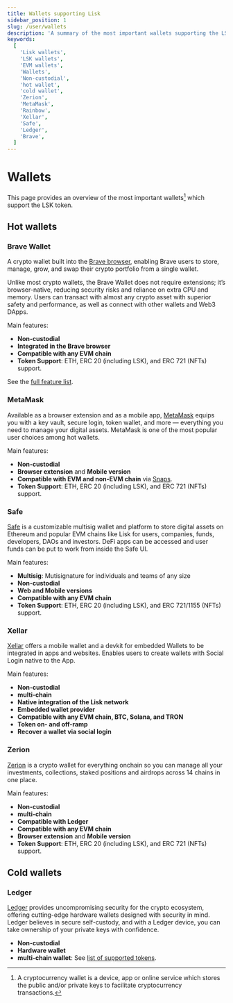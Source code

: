 ```yaml
---
title: Wallets supporting Lisk
sidebar_position: 1
slug: /user/wallets
description: 'A summary of the most important wallets supporting the LSK token.'
keywords:
  [
    'Lisk wallets',
    'LSK wallets',
    'EVM wallets',
    'Wallets',
    'Non-custodial',
    'hot wallet',
    'cold wallet',
    'Zerion',
    'MetaMask',
    'Rainbow',
    'Xellar',
    'Safe',
    'Ledger',
    'Brave',
  ]
---
```


# Wallets
This page provides an overview of the most important wallets[^1] which support the LSK token.

[^1]: A cryptocurrency wallet is a device, app or online service which stores the public and/or private keys to facilitate cryptocurrency transactions. 

## Hot wallets

### Brave Wallet
A crypto wallet built into the [Brave browser](https://brave.com/), enabling Brave users to store, manage, grow, and swap their crypto portfolio from a single wallet.

Unlike most crypto wallets, the Brave Wallet does not require extensions; it’s browser-native, reducing security risks and reliance on extra CPU and memory. Users can transact with almost any crypto asset with superior safety and performance, as well as connect with other wallets and Web3 DApps.

Main features:
- **Non-custodial**
- **Integrated in the Brave browser**
- **Compatible with any EVM chain**
- **Token Support**: ETH, ERC 20 (including LSK), and ERC 721 (NFTs) support.

See the [full feature list](https://support.brave.com/hc/en-us/articles/14380262951053-What-features-are-available-in-Brave-Wallet).

### MetaMask
Available as a browser extension and as a mobile app, [MetaMask](https://metamask.io/) equips you with a key vault, secure login, token wallet, and more — everything you need to manage your digital assets.
MetaMask is one of the most popular user choices among hot wallets.

Main features:
- **Non-custodial**
- **Browser extension** and **Mobile version**
- **Compatible with EVM and non-EVM chain** via [Snaps](https://support.metamask.io/metamask-snaps/what-are-interoperability-snaps/).
- **Token Support**: ETH, ERC 20 (including LSK), and ERC 721 (NFTs) support.

### Safe

[Safe](https://safe.optimism.io/welcome/accounts?chain=lisk) is a customizable multisig wallet and platform to store digital assets on Ethereum and popular EVM chains like Lisk for users, companies, funds, developers, DAOs and investors.
DeFi apps can be accessed and user funds can be put to work from inside the Safe UI.

Main features:
- **Multisig**: Mutisignature for individuals and teams of any size
- **Non-custodial**
- **Web and Mobile versions**
- **Compatible with any EVM chain**
- **Token Support**: ETH, ERC 20 (including LSK), and ERC 721/1155 (NFTs) support.


### Xellar

[Xellar](https://xellar.co/) offers a mobile wallet and a devkit for embedded Wallets to be integrated in apps and websites.
Enables users to create wallets with Social Login native to the App.

Main features:
- **Non-custodial**
- **multi-chain**
- **Native integration of the Lisk network**
- **Embedded wallet provider**
- **Compatible with any EVM chain, BTC, Solana, and TRON**
- **Token on- and off-ramp**
- **Recover a wallet via social login**

### Zerion
[Zerion](https://zerion.io/) is a crypto wallet for everything onchain so you can manage all your investments, collections, staked positions and airdrops across 14 chains in one place.

Main features:
- **Non-custodial**
- **multi-chain**
- **Compatible with Ledger**
- **Compatible with any EVM chain**
- **Browser extension** and **Mobile version**
- **Token Support**: ETH, ERC 20 (including LSK), and ERC 721 (NFTs) support.

## Cold wallets

### Ledger
[Ledger](https://www.ledger.com/) provides uncompromising security for the crypto ecosystem, offering cutting-edge hardware wallets designed with security in mind.
Ledger believes in secure self-custody, and with a Ledger device, you can take ownership of your private keys with confidence.

- **Non-custodial**
- **Hardware wallet**
- **multi-chain wallet**: See [list of supported tokens](https://www.ledger.com/supported-crypto-assets).